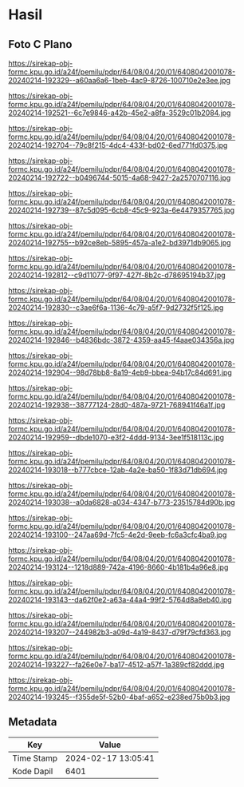 # Hasil

## Foto C Plano

https://sirekap-obj-formc.kpu.go.id/a24f/pemilu/pdpr/64/08/04/20/01/6408042001078-20240214-192329--a60aa6a6-1beb-4ac9-8726-100710e2e3ee.jpg

https://sirekap-obj-formc.kpu.go.id/a24f/pemilu/pdpr/64/08/04/20/01/6408042001078-20240214-192521--6c7e9846-a42b-45e2-a8fa-3529c01b2084.jpg

https://sirekap-obj-formc.kpu.go.id/a24f/pemilu/pdpr/64/08/04/20/01/6408042001078-20240214-192704--79c8f215-4dc4-433f-bd02-6ed771fd0375.jpg

https://sirekap-obj-formc.kpu.go.id/a24f/pemilu/pdpr/64/08/04/20/01/6408042001078-20240214-192722--b0496744-5015-4a68-9427-2a2570707116.jpg

https://sirekap-obj-formc.kpu.go.id/a24f/pemilu/pdpr/64/08/04/20/01/6408042001078-20240214-192739--87c5d095-6cb8-45c9-923a-6e4479357765.jpg

https://sirekap-obj-formc.kpu.go.id/a24f/pemilu/pdpr/64/08/04/20/01/6408042001078-20240214-192755--b92ce8eb-5895-457a-a1e2-bd3971db9065.jpg

https://sirekap-obj-formc.kpu.go.id/a24f/pemilu/pdpr/64/08/04/20/01/6408042001078-20240214-192812--c9d11077-9f97-427f-8b2c-d78695194b37.jpg

https://sirekap-obj-formc.kpu.go.id/a24f/pemilu/pdpr/64/08/04/20/01/6408042001078-20240214-192830--c3ae6f6a-1136-4c79-a5f7-9d2732f5f125.jpg

https://sirekap-obj-formc.kpu.go.id/a24f/pemilu/pdpr/64/08/04/20/01/6408042001078-20240214-192846--b4836bdc-3872-4359-aa45-f4aae034356a.jpg

https://sirekap-obj-formc.kpu.go.id/a24f/pemilu/pdpr/64/08/04/20/01/6408042001078-20240214-192904--98d78bb8-8a19-4eb9-bbea-94b17c84d691.jpg

https://sirekap-obj-formc.kpu.go.id/a24f/pemilu/pdpr/64/08/04/20/01/6408042001078-20240214-192938--38777124-28d0-487a-9721-768941f46a1f.jpg

https://sirekap-obj-formc.kpu.go.id/a24f/pemilu/pdpr/64/08/04/20/01/6408042001078-20240214-192959--dbde1070-e3f2-4ddd-9134-3ee1f518113c.jpg

https://sirekap-obj-formc.kpu.go.id/a24f/pemilu/pdpr/64/08/04/20/01/6408042001078-20240214-193018--b777cbce-12ab-4a2e-ba50-1f83d71db694.jpg

https://sirekap-obj-formc.kpu.go.id/a24f/pemilu/pdpr/64/08/04/20/01/6408042001078-20240214-193038--a0da6828-a034-4347-b773-23515784d90b.jpg

https://sirekap-obj-formc.kpu.go.id/a24f/pemilu/pdpr/64/08/04/20/01/6408042001078-20240214-193100--247aa69d-7fc5-4e2d-9eeb-fc6a3cfc4ba9.jpg

https://sirekap-obj-formc.kpu.go.id/a24f/pemilu/pdpr/64/08/04/20/01/6408042001078-20240214-193124--1218d889-742a-4196-8660-4b181b4a96e8.jpg

https://sirekap-obj-formc.kpu.go.id/a24f/pemilu/pdpr/64/08/04/20/01/6408042001078-20240214-193143--da62f0e2-a63a-44a4-99f2-5764d8a8eb40.jpg

https://sirekap-obj-formc.kpu.go.id/a24f/pemilu/pdpr/64/08/04/20/01/6408042001078-20240214-193207--244982b3-a09d-4a19-8437-d79f79cfd363.jpg

https://sirekap-obj-formc.kpu.go.id/a24f/pemilu/pdpr/64/08/04/20/01/6408042001078-20240214-193227--fa26e0e7-ba17-4512-a57f-1a389cf82ddd.jpg

https://sirekap-obj-formc.kpu.go.id/a24f/pemilu/pdpr/64/08/04/20/01/6408042001078-20240214-193245--f355de5f-52b0-4baf-a652-e238ed75b0b3.jpg


## Metadata

| Key        | Value               |
| ---------- | ------------------- |
| Time Stamp | 2024-02-17 13:05:41 |
| Kode Dapil | 6401                |



